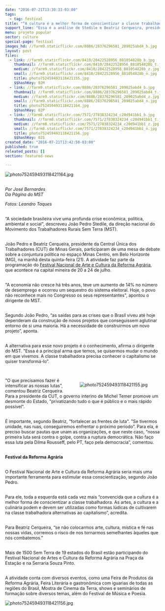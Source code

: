```yaml
---
date: "2016-07-21T13:30:33-03:00"
tags:
  - tag: festival
title: "“A cultura é a melhor forma de conscientizar a classe trabalhadora”, afirma Stedile"
support_line: "Essa é a análise de Stedile e Beatriz Cerqueira, presidente da CUT de MG, ao participarem de um debate durante o Festival Nacional de Arte e Cultura da Reforma Agrária, em Belo Horizonte."
menu: projeto popular
sector: culture
special-page: festival
images_hd: //farm9.staticflickr.com/8886/28376296581_209025abd4_b.jpg
layout: post
files:
  - link: //farm9.staticflickr.com/8410/28422528956_881054828b_b.jpg
    thumbnail: //farm9.staticflickr.com/8410/28422528956_881054828b_t.jpg
    medium: //farm9.staticflickr.com/8410/28422528956_881054828b_z.jpg
    small: //farm9.staticflickr.com/8410/28422528956_881054828b_n.jpg
    title: photo752459493118421155.jpg
    $$hashKey: 02M
  - link: //farm9.staticflickr.com/8886/28376296581_209025abd4_b.jpg
    thumbnail: //farm9.staticflickr.com/8886/28376296581_209025abd4_t.jpg
    medium: //farm9.staticflickr.com/8886/28376296581_209025abd4_z.jpg
    small: //farm9.staticflickr.com/8886/28376296581_209025abd4_n.jpg
    title: photo752459493118421164.jpg
    $$hashKey: 02P
  - link: //farm8.staticflickr.com/7571/27838324234_c20d941bb1_b.jpg
    thumbnail: //farm8.staticflickr.com/7571/27838324234_c20d941bb1_t.jpg
    medium: //farm8.staticflickr.com/7571/27838324234_c20d941bb1_z.jpg
    small: //farm8.staticflickr.com/7571/27838324234_c20d941bb1_n.jpg
    title: photo752459493118421156.jpg
    $$hashKey: 02S
created_date: "2016-07-21T13:42:50-03:00"
published: true
releated_posts: []
section: featured-news

---
```

<p><img alt="photo752459493118421164.jpg" src="//farm9.staticflickr.com/8886/28376296581_209025abd4_b.jpg" /><br />
&nbsp;</p>

<p><em>Por Jos&eacute; Bernardes<br />
Da P&aacute;gina do MST</em></p>

<p><em>Fotos: Leandro Taques</em></p>

<p><br />
&ldquo;A sociedade brasileira vive uma profunda crise econ&ocirc;mica, pol&iacute;tica, ambiental e social&quot;, descreveu Jo&atilde;o Pedro Stedile, da dire&ccedil;&atilde;o nacional do Movimento dos Trabalhadores Rurais Sem Terra (MST).</p>

<p><br />
Jo&atilde;o Pedro e Beatriz Cerqueira, presidente da Central &Uacute;nica dos Trabalhadores (CUT) de Minas Gerais, participaram de uma mesa de debate sobre a conjuntura pol&iacute;tica no espa&ccedil;o Minas Centro, em Belo Horizonte (MG), na manh&atilde; desta quinta-feira (21). A atividade faz parte da programa&ccedil;&atilde;o do <a href="http://www.mst.org.br/festival-da-reforma-agraria/" target="_blank">Festival Nacional de Arte e Cultura da Reforma Agr&aacute;ria</a>, que acontece na capital mineira de 20 a 24 de julho.</p>

<p><br />
&quot;A economia n&atilde;o cresce h&aacute; tr&ecirc;s anos, teve um aumento de 14% no n&uacute;mero de desemprego e ocorreu um sequestro do sistema eleitoral. Hoje, o povo n&atilde;o reconhece mais no Congresso os seus representantes&quot;, apontou o dirigente do MST.</p>

<p><br />
Segundo Jo&atilde;o Pedro, &ldquo;as sa&iacute;das para as crises que o Brasil viveu at&eacute; hoje dependeram da constru&ccedil;&atilde;o de novos projetos que conseguissem aglutinar entorno de si uma maioria. H&aacute; a necessidade de construirmos um novo projeto&rdquo;, aponta.</p>

<p><br />
A alternativa para esse novo projeto &eacute; o conhecimento, afirma o dirigente do MST. &quot;Essa &eacute; a principal arma que temos, se quisermos mudar o mundo em que vivemos. A classe trabalhadora precisa conhecer o capitalismo se quiser transform&aacute;-lo&rdquo;.</p>

<p>&nbsp;</p>

<figure class="image" style="float:right"><img alt="photo752459493118421155.jpg" src="//farm9.staticflickr.com/8410/28422528956_881054828b_b.jpg" />
<figcaption></figcaption>
</figure>

<p>&quot;O que precisamos fazer &eacute; intensificar as nossas lutas&rdquo;, comentou Beatriz Cerqueira. Para a presidente da CUT, o governo interino de Michel Temer promove um desmonte do Estado, &quot;privatizando tudo o que &eacute; p&uacute;blico e o mais r&aacute;pido poss&iacute;vel&quot;.&nbsp;</p>

<p><br />
&Eacute; importante, segundo Beatriz, &ldquo;fortalecer as frentes de luta&quot;. &quot;Se tivermos unidade, nas ruas, conseguiremos enfrentar o pr&oacute;ximo per&iacute;odo&rdquo;. Para ela, &eacute; preciso buscar pautas que unam as organiza&ccedil;&otilde;es, e que neste caso, &ldquo;nossa primeira luta ser&aacute; contra o golpe, contra a ruptura democr&aacute;tica. N&atilde;o fa&ccedil;o essa luta pela Dilma Rousseff, pelo PT, fa&ccedil;o pela democracia&rdquo;, comentou.</p>

<p><br />
<strong>Festival da Reforma Agr&aacute;ria&nbsp;</strong></p>

<p><br />
O Festival Nacional de Arte e Cultura da Reforma Agr&aacute;ria seria mais uma importante ferramenta para estimular essa conscientiza&ccedil;&atilde;o, segundo Jo&atilde;o Pedro.&nbsp;</p>

<p><br />
Para ele, toda a esquerda est&aacute; cada vez mais &ldquo;convencida que a cultura &eacute; a melhor forma de conscientizar a classe trabalhadora. As artes, a cultura e a culin&aacute;ria podem e devem ser utilizadas como formas l&uacute;dicas de cultivarem na classe trabalhadora alternativas ao capitalismo&rdquo;, acredita.&nbsp;</p>

<p><br />
Para Beatriz Cerqueira, &ldquo;se n&atilde;o colocarmos arte, cultura, m&iacute;stica e f&eacute; nas nossas vidas, corremos o risco de nos tornarmos semelhantes &agrave;queles que n&oacute;s combatemos.&rdquo;</p>

<p><br />
Mais de 1500 Sem Terra de 19 estados do Brasil est&atilde;o participando do Festival Nacional de Artes e Cultura da Reforma Agr&aacute;ria na Pra&ccedil;a da Esta&ccedil;&atilde;o e na Serraria Souza Pinto.</p>

<p><br />
A atividade conta com diversos eventos, como uma Feira de Produtos da Reforma Agr&aacute;ria, Feira Liter&aacute;ria e gastron&ocirc;mica com iguarias de todas as regi&otilde;es do Brasil, Mostra de Cinema da Terra, shows e semin&aacute;rios de forma&ccedil;&atilde;o sobre diversos temas, al&eacute;m do Festival de M&uacute;sica e Poesia.</p>

<p><img alt="photo752459493118421156.jpg" src="//farm8.staticflickr.com/7571/27838324234_c20d941bb1_b.jpg" /></p>
